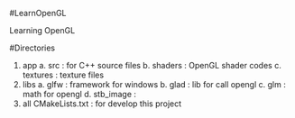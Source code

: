 #LearnOpenGL

Learning OpenGL

#Directories

1. app
	a. src : for C++ source files
	b. shaders : OpenGL shader codes
	c. textures : texture files
2. libs
	a. glfw : framework for windows
	b. glad : lib for call opengl
	c. glm : math for opengl
	d. stb_image : 
3. all CMakeLists.txt : for develop this project